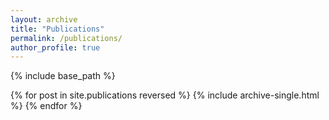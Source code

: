 ```yaml
---
layout: archive
title: "Publications"
permalink: /publications/
author_profile: true
---
```

<!--- 
{% if author.googlescholar %}
 You can also find my articles on <u><a href="{{author.googlescholar}}">my Google Scholar profile</a>.</u>
{% endif %}
-->

{% include base_path %}

{% for post in site.publications reversed %}
  {% include archive-single.html %}
{% endfor %}
